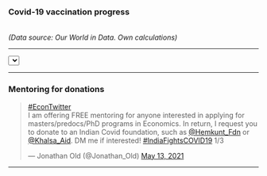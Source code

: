 


### Covid-19 vaccination progress

<script type="text/javascript">
 var zz = "World" ;
        var comma = d3.format(",");

		var abc =  d3.csv("/otherdata/covid.csv", function(consdata) {
	    var filtercitydata = consdata.filter(function(d, i) 
	    	{ 
	            if (d["location"] == zz) 
	            {return d} ;
	        }) ;
	        console.log(filtercitydata) ;
		  var ctry =  filtercitydata.filter(function(d, i){return d})[0].location2 ;      
		 var sevendays = comma(filtercitydata.filter(function(d, i){return d})[0].fvl7d)  ;
		 var date = filtercitydata.filter(function(d, i){return d})[0].date  ;
		 var vaccination_rate = filtercitydata.filter(function(d, i){return d})[0].vaccination_rate  ;
    var vaccination_rate2 = filtercitydata.filter(function(d, i){return d})[0].vaccination_rate2  ;
		 var already_vaccinated = filtercitydata.filter(function(d, i){return d})[0].already_vaccinated  ;
		 var vaccination_days = comma(filtercitydata.filter(function(d, i){return d})[0].vaccination_days)  ;
         var death_days = comma(filtercitydata.filter(function(d, i){return d})[0].death_days)  ;
     var day = filtercitydata.filter(function(d, i){return d})[0].day ;
    var month = filtercitydata.filter(function(d, i){return d})[0].month ;
     var year = filtercitydata.filter(function(d, i){return d})[0].year ;

     d3.select("#p3").insert("p").html("As of <b>" + month + " " 
    + day + ", " + year +  "</b>, <b>" + ctry + "</b> has vaccinated <b>" + sevendays + "</b> new people over the last two weeks. This corresponds to a first dose for <b>" + vaccination_rate + "%</b> of the population. <b>"  + ctry  + "</b> has given the first dose of the vaccine to <b>" + already_vaccinated + "%</b> of the population. At the current speed, <b>" + ctry + "</b> it will take <b>" + vaccination_days + "</b> days to give at least one dose to 80% of the population. Given the current death rate, sadly, around <b>" +death_days + "</b> people will have died from Covid-19 until then.");
		   		}) ;
</script>

 <script>


 d3.csv("/otherdata/covid.csv", function(error, data) {
    var select = d3.select("p2")
      .append("div")
      .append("select")


    select
      .on("change", function(d) {
      	// Defining the function
		// This line of code selects the <tbody> from the html and clears it. If this is not used, then the results would appear on top of the previous result.
		d3.select("#p3").html("") ;
		// This code is needed to prevent the page from reloading.

        var location = d3.select(this).property("value");
        var comma = d3.format(",");

		var abc =  d3.csv("/otherdata/covid.csv", function(consdata) {
	    var filtercitydata = consdata.filter(function(d, i) 
	    	{ 
	            if (d["location"] == location) 
	            {return d} ;
	        }) ;
	        console.log(filtercitydata) ;
		  var ctry =  filtercitydata.filter(function(d, i){return d})[0].location2 ;      
		 var sevendays = comma(filtercitydata.filter(function(d, i){return d})[0].fvl7d)  ;
		 var date = filtercitydata.filter(function(d, i){return d})[0].date  ;
		 var vaccination_rate = filtercitydata.filter(function(d, i){return d})[0].vaccination_rate  ;
    var vaccination_rate2 = filtercitydata.filter(function(d, i){return d})[0].vaccination_rate2  ;
		 var already_vaccinated = filtercitydata.filter(function(d, i){return d})[0].already_vaccinated  ;
		 var vaccination_days = comma(filtercitydata.filter(function(d, i){return d})[0].vaccination_days)  ;
              var death_days = comma(filtercitydata.filter(function(d, i){return d})[0].death_days)  ;
     var day = filtercitydata.filter(function(d, i){return d})[0].day ;
    var month = filtercitydata.filter(function(d, i){return d})[0].month ;
     var year = filtercitydata.filter(function(d, i){return d})[0].year ;

		 d3.select("#p3").insert("p").html("As of <b>" + month + " " 
    + day + ", " + year +  "</b>, <b>" + ctry + "</b> has vaccinated <b>" + sevendays + "</b> new people over the last two weeks. This corresponds to a first dose for <b>" + vaccination_rate + "%</b> of the population. <b>"  + ctry  + "</b> has given the first dose of the vaccine to <b>" + already_vaccinated + "%</b> of the population. At the current speed, <b>" + ctry + "</b> it will take <b>" + vaccination_days + "</b> days to give at least one dose to 80% of the population. Given the current death rate, sadly, around <b>" +death_days + "</b> people will have died from Covid-19 until then.");
		   		}) ;


      });

    select.selectAll("option")
      .data(data)
      .enter()
        .append("option")
        .attr("location", function (d) { return d.location; })
        .style("text-size", "34px")
        .text(function (d) { return d.location; });
  });



</script>






<p2>
</p2>

<br>
<div id="p3">  </div>
<div> <i>(Data source: Our World in Data. Own calculations)</i> </div>

---






<!-- Initialize a select button -->
<select id="selectButton"></select>

<!-- Create a div where the graph will take place -->
<div id="my_dataviz"></div>

<!-- Color Scale -->
<script src="https://d3js.org/d3-scale-chromatic.v1.min.js"></script>

<script>

// set the dimensions and margins of the graph
var margin = {top: 10, right: 10, bottom: 30, left: 60},
    width = my_dataviz.clientWidth - margin.left - margin.right ,
    height = 0.5*window.innerHeight - margin.top - margin.bottom;

// append the svg object to the body of the page
var svg = d3.select("#my_dataviz")
  .append("svg")
    .attr("width", width + margin.left + margin.right +40)
    .attr("height", height + margin.top + margin.bottom)
  .append("g")
    .attr("transform",
          "translate(" + margin.left + "," + margin.top + ")");

//Read the data
d3.csv("/otherdata/covid_panel.csv", 
	function(d){
    return { date : d3.timeParse("%Y-%m-%d")(d.date), location: d.location, new_deaths_smoothed_per_million: d.new_deaths_smoothed_per_million, vaccination_days: d.vaccination_days, vaccination_rate2: d.vaccination_rate2, vaccination_rate: d.vaccination_rate}
  },

  // Now I can use this dataset:
  function(data) {

    // List of groups (here I have one group per column)
    var allGroup = d3.map(data, function(d){return(d.location)}).keys()

    // add the options to the button
    d3.select("#selectButton")
      .selectAll('myOptions')
     	.data(allGroup)
      .enter()
    	.append('option')
      .text(function (d) { return d; }) // text showed in the menu
      .attr("vaccination_rate", function (d) { return d; }) // corresponding value returned by the button


    // A color scale: one color for each group
    var myColor = d3.scaleOrdinal()
      .domain(allGroup)
      .range(d3.schemeSet2);


  
// text label for the y axis
  var lax = svg.append("text")
      .attr("transform", "rotate(-90)")
      .attr("y", 0 - margin.left)
      .attr("x",0 - (height / 2))
      .attr("dy", "1em")
      .style("text-anchor", "middle")
      .style('font-family', '"Noto Sans"')
      .style('font-size' , '100%')
      .style('font-weight' , '700')
        .style('fill' , function(d){ return myColor("World")})
      .style("fill-opacity", 1.0)
      .text("New Deaths per million per day");      


  var rax = svg.append("text")
      .attr("transform", "rotate(-90)")
      .attr("y", width + 30)
      .attr("x",0 - (height / 2))
      .attr("dy", "1em")
      .style("text-anchor", "middle")
      .style('font-family', '"Noto Sans"')
      .style('font-size' , '100%')
      .style('font-weight' , '700')
        .style('fill' , function(d){ return myColor("World")})
      .style("fill-opacity", 0.6)
          .text("New first doses per week per 100");  





    // Add X axis --> it is a date format
    var x = d3.scaleTime()
      .domain(d3.extent(data, function(d) { return d.date; }))
      .range([ 0, width ]);
    svg.append("g")
      .attr("transform", "translate(0," + height + ")")
       .style('font-family', '"Noto Sans"')
      .style('font-size' , '100%')
         .style('color' , '#494949')
      .call(d3.axisBottom(x).ticks(4).tickFormat(d3.timeFormat("%b"))
      	);



    // Add Y axis
    var y = d3.scaleLinear()
      .domain([0, 3])
      .range([ height, 0 ]);
 
      var leftaxis =  svg.append("g")
      .call(d3.axisLeft(y)
      .tickFormat(d3.format(","))
      .ticks(5))
      .style('font-family', '"Noto Sans"')
      .style('color' , '#494949')
      .style('font-size' , '100%');
 

    // Add Y2 axis
    var y2 = d3.scaleLinear()
      .domain([0, 5])
      .range([ height, 0 ]);


    var rightaxis = svg.append("g")
      .call(d3.axisRight(y2)
      		.tickFormat(d3.format(","))
      		 .ticks(5))
      .style('font-family', '"Noto Sans"')
      .style('color' , '#494949')
      .style('font-size' , '100%')
       .attr("transform", "translate( " + 1.00*width  + ", 0 )");



    // Initialize line with first group of the list
    var line = svg
      .append('g') 
      .append("path")
        .datum(data.filter(function(d){return d.location==allGroup[0]}))
        .attr("d", d3.line()
          .x(function(d) { return x(d.date) })
          .y(function(d) { return y(+d.new_deaths_smoothed_per_million) })
        )
        .attr("stroke", function(d){ return myColor("World") })
        .style("stroke-width", 3)
        .style("fill", "none")

    var line2 = svg
      .append('g') 
      .append("path")
        .datum(data.filter(function(d){return d.location==allGroup[0]}))
        .attr("d", d3.line()
          .x(function(d) { return x(d.date) })
          .y(function(d) { return y2(+d.vaccination_rate) })
        )
        .attr("stroke", function(d){ return myColor("World") })
        .style("stroke-width", 3)
        .style("stroke-opacity", 0.6)
        .style("fill", "none");
  
    // A function that update the chart
    function update(selectedGroup) {

   
      // Create new data with the selection?
      var dataFilter = data.filter(function(d){return d.location==selectedGroup})

      y .domain([0, 1.2*d3.max(dataFilter, function(d) { return +d.new_deaths_smoothed_per_million; })]);
      y2 .domain([0, 1.2*d3.max(dataFilter, function(d) { return +d.vaccination_rate; })]);


 leftaxis
 		.transition()
        .duration(500)
      .call(d3.axisLeft(y)
      .tickFormat(d3.format(","))
      .ticks(5));
 


   rightaxis 
    		.transition()
        .duration(500)
      .call(d3.axisRight(y2)
      		.tickFormat(d3.format(","))
      		 .ticks(5))
      .style('font-family', '"Noto Sans"')
      .style('color' , '#494949')
      .style('font-size' , '100%')
       .attr("transform", "translate( " + 1.00*width  + ", 0 )");




  
		rax 
		.transition()
          .duration(500)
 		.style('fill' , function(d){ return myColor(selectedGroup)})
 		;


		lax 
		 .transition()
          .duration(500)
		 .style('fill' , function(d){ return myColor(selectedGroup)})
		 ;

      // Give these new data to update line
      line 
          .datum(dataFilter)
          .transition()
          .duration(200)
          .attr("d", d3.line()
            .x(function(d) { return x(d.date) })
            .y(function(d) { return y(+d.new_deaths_smoothed_per_million) })
          )
          .attr("stroke", function(d){ return myColor(selectedGroup) })
          .style("stroke-width", 3)
        .style("fill", "none")
          ;


    line2 
      .datum(dataFilter)
          .transition()
          .duration(200)
        .attr("d", d3.line()
          .x(function(d) { return x(d.date) })
          .y(function(d) { return y2(+d.vaccination_rate) })
        )
        .attr("stroke", function(d){ return myColor(selectedGroup) })
        .style("stroke-width", 3)
        .style("fill", "none")
        .style("stroke-opacity", 0.6);


    }

    // When the button is changed, run the updateChart function
    d3.select("#selectButton").on("change", function(d) {
        // recover the option that has been chosen
        var selectedOption = d3.select(this).property("value")
        // run the updateChart function with this selected option
        update(selectedOption)


    }) 

})

</script>


---


### Mentoring for donations

<blockquote class="twitter-tweet"><p lang="en" dir="ltr"><a href="https://twitter.com/hashtag/EconTwitter?src=hash&amp;ref_src=twsrc%5Etfw">#EconTwitter</a> <br>I am offering FREE mentoring for anyone interested in applying for masters/predocs/PhD programs in Economics. In return, I request you to donate to an Indian Covid foundation, such as <a href="https://twitter.com/Hemkunt_Fdn?ref_src=twsrc%5Etfw">@Hemkunt_Fdn</a> or <a href="https://twitter.com/Khalsa_Aid?ref_src=twsrc%5Etfw">@Khalsa_Aid</a>. DM me if interested! <a href="https://twitter.com/hashtag/IndiaFightsCOVID19?src=hash&amp;ref_src=twsrc%5Etfw">#IndiaFightsCOVID19</a> 1/3</p>&mdash; Jonathan Old (@Jonathan_Old) <a href="https://twitter.com/Jonathan_Old/status/1392964103174492172?ref_src=twsrc%5Etfw">May 13, 2021</a></blockquote> <script async src="https://platform.twitter.com/widgets.js" charset="utf-8"></script>

---




